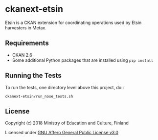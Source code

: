ckanext-etsin
=============

Etsin is a CKAN extension for coordinating operations used by Etsin harvesters in Metax.


Requirements
------------

* CKAN 2.6
* Some additional Python packages that are installed using `pip install`


Running the Tests
-----------------

To run the tests, one directory level above this project, do::

    ckanext-etsin/run_nose_tests.sh


License
-------
Copyright (c) 2018 Ministry of Education and Culture, Finland

Licensed under [GNU Affero General Public License v3.0](LICENSE)